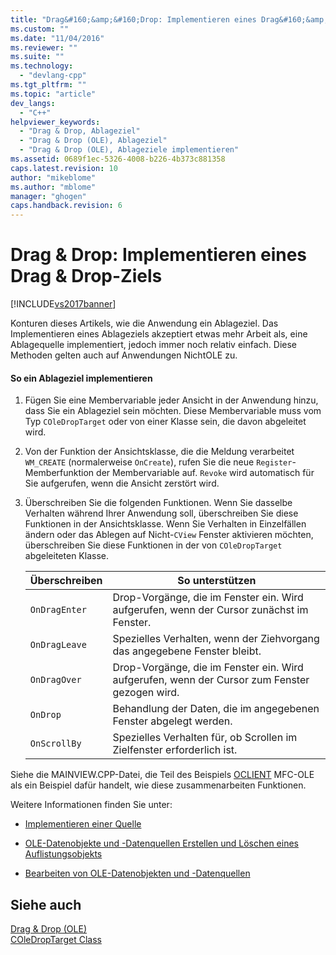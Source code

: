 ```yaml
---
title: "Drag&#160;&amp;&#160;Drop: Implementieren eines Drag&#160;&amp;&#160;Drop-Ziels | Microsoft Docs"
ms.custom: ""
ms.date: "11/04/2016"
ms.reviewer: ""
ms.suite: ""
ms.technology: 
  - "devlang-cpp"
ms.tgt_pltfrm: ""
ms.topic: "article"
dev_langs: 
  - "C++"
helpviewer_keywords: 
  - "Drag & Drop, Ablageziel"
  - "Drag & Drop (OLE), Ablageziel"
  - "Drag & Drop (OLE), Ablageziele implementieren"
ms.assetid: 0689f1ec-5326-4008-b226-4b373c881358
caps.latest.revision: 10
author: "mikeblome"
ms.author: "mblome"
manager: "ghogen"
caps.handback.revision: 6
---
```

# Drag&#160;&amp;&#160;Drop: Implementieren eines Drag&#160;&amp;&#160;Drop-Ziels
[!INCLUDE[vs2017banner](../assembler/inline/includes/vs2017banner.md)]

Konturen dieses Artikels, wie die Anwendung ein Ablageziel.  Das Implementieren eines Ablageziels akzeptiert etwas mehr Arbeit als, eine Ablagequelle implementiert, jedoch immer noch relativ einfach.  Diese Methoden gelten auch auf Anwendungen NichtOLE zu.  
  
#### So ein Ablageziel implementieren  
  
1.  Fügen Sie eine Membervariable jeder Ansicht in der Anwendung hinzu, dass Sie ein Ablageziel sein möchten.  Diese Membervariable muss vom Typ `COleDropTarget` oder von einer Klasse sein, die davon abgeleitet wird.  
  
2.  Von der Funktion der Ansichtsklasse, die die Meldung verarbeitet `WM_CREATE` \(normalerweise `OnCreate`\), rufen Sie die neue `Register`\-Memberfunktion der Membervariable auf.  `Revoke` wird automatisch für Sie aufgerufen, wenn die Ansicht zerstört wird.  
  
3.  Überschreiben Sie die folgenden Funktionen.  Wenn Sie dasselbe Verhalten während Ihrer Anwendung soll, überschreiben Sie diese Funktionen in der Ansichtsklasse.  Wenn Sie Verhalten in Einzelfällen ändern oder das Ablegen auf Nicht\-`CView` Fenster aktivieren möchten, überschreiben Sie diese Funktionen in der von `COleDropTarget` abgeleiteten Klasse.  
  
    |Überschreiben|So unterstützen|  
    |-------------------|---------------------|  
    |`OnDragEnter`|Drop\-Vorgänge, die im Fenster ein.  Wird aufgerufen, wenn der Cursor zunächst im Fenster.|  
    |`OnDragLeave`|Spezielles Verhalten, wenn der Ziehvorgang das angegebene Fenster bleibt.|  
    |`OnDragOver`|Drop\-Vorgänge, die im Fenster ein.  Wird aufgerufen, wenn der Cursor zum Fenster gezogen wird.|  
    |`OnDrop`|Behandlung der Daten, die im angegebenen Fenster abgelegt werden.|  
    |`OnScrollBy`|Spezielles Verhalten für, ob Scrollen im Zielfenster erforderlich ist.|  
  
 Siehe die MAINVIEW.CPP\-Datei, die Teil des Beispiels [OCLIENT](../top/visual-cpp-samples.md) MFC\-OLE als ein Beispiel dafür handelt, wie diese zusammenarbeiten Funktionen.  
  
 Weitere Informationen finden Sie unter:  
  
-   [Implementieren einer Quelle](../mfc/drag-and-drop-implementing-a-drop-source.md)  
  
-   [OLE\-Datenobjekte und \-Datenquellen Erstellen und Löschen eines Auflistungsobjekts](../mfc/data-objects-and-data-sources-creation-and-destruction.md)  
  
-   [Bearbeiten von OLE\-Datenobjekten und \-Datenquellen](../mfc/data-objects-and-data-sources-manipulation.md)  
  
## Siehe auch  
 [Drag & Drop \(OLE\)](../mfc/drag-and-drop-ole.md)   
 [COleDropTarget Class](../mfc/reference/coledroptarget-class.md)